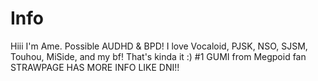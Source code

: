 # Info

Hiii I'm Ame. Possible AUDHD & BPD! I love Vocaloid, PJSK, NSO, SJSM, Touhou, MiSide, and my bf! That's kinda it :)
#1 GUMI from Megpoid fan
STRAWPAGE HAS MORE INFO LIKE DNI!!
